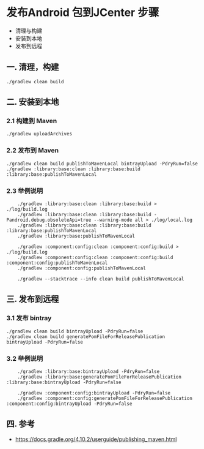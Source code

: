 # 发布Android 包到JCenter 步骤

- 清理与构建
- 安装到本地
- 发布到远程

## 一. 清理，构建

```
./gradlew clean build
```

## 二. 安装到本地

### 2.1 构建到 Maven

```
./gradlew uploadArchives
```

### 2.2 发布到 Maven

```
./gradlew clean build publishToMavenLocal bintrayUpload -PdryRun=false
./gradlew :library:base:clean :library:base:build :library:base:publishToMavenLocal
```

### 2.3 举例说明

```
    ./gradlew :library:base:clean :library:base:build > ./log/build.log
    ./gradlew :library:base:clean :library:base:build -Pandroid.debug.obsoleteApi=true --warning-mode all > ./log/local.log
    ./gradlew :library:base:clean :library:base:build :library:base:publishToMavenLocal
    ./gradlew :library:base:publishToMavenLocal

    ./gradlew :component:config:clean :component:config:build > ./log/build.log
    ./gradlew :component:config:clean :component:config:build :component:config:publishToMavenLocal
    ./gradlew :component:config:publishToMavenLocal

    ./gradlew --stacktrace --info clean build publishToMavenLocal
```

## 三. 发布到远程

### 3.1 发布 bintray

```
./gradlew clean build bintrayUpload -PdryRun=false
./gradlew clean build generatePomFileForReleasePublication bintrayUpload -PdryRun=false
```

### 3.2 举例说明

```
    ./gradlew :library:base:bintrayUpload -PdryRun=false
    ./gradlew :library:base:generatePomFileForReleasePublication :library:base:bintrayUpload -PdryRun=false

    ./gradlew :component:config:bintrayUpload -PdryRun=false
    ./gradlew :component:config:generatePomFileForReleasePublication :component:config:bintrayUpload -PdryRun=false
```

## 四. 参考

- https://docs.gradle.org/4.10.2/userguide/publishing_maven.html
